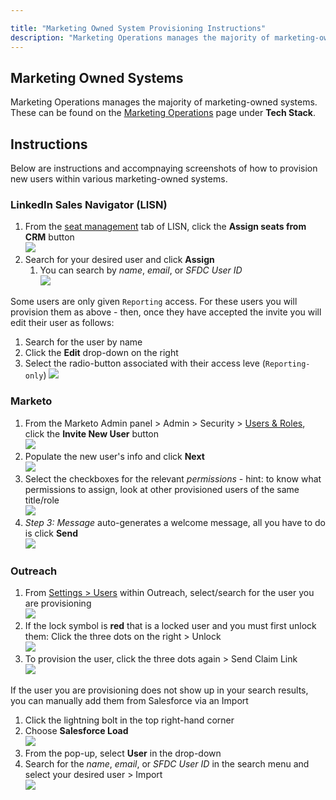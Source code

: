 ```yaml
---

title: "Marketing Owned System Provisioning Instructions"
description: "Marketing Operations manages the majority of marketing-owned systems."
---
```








## Marketing Owned Systems

Marketing Operations manages the majority of marketing-owned systems. These can be found on the [Marketing Operations](/handbook/marketing/marketing-operations/) page under **Tech Stack**.   

## Instructions
Below are instructions and accompnaying screenshots of how to provision new users within various marketing-owned systems.   


### LinkedIn Sales Navigator (LISN)
1. From the [seat management](https://www.linkedin.com/sales/admin/seats?trk=d_sales2_nav_admin) tab of LISN, click the **Assign seats from CRM** button   
     ![](/images/handbook/marketing/LISN-SeatManagement.png)
1. Search for your desired user and click **Assign**    
     1. You can search by *name*, *email*, or *SFDC User ID*   
     ![](/images/handbook/marketing/LISN-User-Search.png)

Some users are only given `Reporting` access. For these users you will provision them as above - then, once they have accepted the invite you will edit their user as follows: 
1. Search for the user by name
1. Click the **Edit** drop-down on the right
1. Select the radio-button associated with their access leve (`Reporting-only`)
     ![](/images/handbook/marketing/LISN-User-EditAccess.png)


### Marketo
1. From the Marketo Admin panel > Admin > Security > [Users & Roles](https://page.gitlab.com/#UR0A1), click the **Invite New User** button   
     ![](/images/handbook/marketing/Marketo-UsersAndRoles.png)
1. Populate the new user's info and click **Next**   
     ![](/images/handbook/marketing/Marketo-User-InviteNewUser.png)
1. Select the checkboxes for the relevant *permissions* - hint: to know what permissions to assign, look at other provisioned users of the same title/role   
     ![](/images/handbook/marketing/Marketo-User-Permissions.png)
1. *Step 3: Message* auto-generates a welcome message, all you have to do is click **Send**   
     ![](/images/handbook/marketing/Marketo-User-Message.png)


### Outreach
1. From [Settings > Users](https://app1a.outreach.io/users?direction=asc&order=first_name) within Outreach, select/search for the user you are provisioning   
     ![](/images/handbook/marketing/Outreach-Settings-Users.png)   
1. If the lock symbol is **red** that is a locked user and you must first unlock them: Click the three dots on the right > Unlock   
     ![](/images/handbook/marketing/Outreach-User-Unlock.png)   
1. To provision the user, click the three dots again > Send Claim Link   
     ![](/images/handbook/marketing/Outreach-User-SendClaimLink.png)   

If the user you are provisioning does not show up in your search results, you can manually add them from Salesforce via an Import      
1. Click the lightning bolt in the top right-hand corner    
1. Choose **Salesforce Load**   
     ![](/images/handbook/marketing/Outreach-User-SFDC-Import.png)
1. From the pop-up, select **User** in the drop-down
1. Search for the *name*, *email*, or *SFDC User ID* in the search menu and select your desired user > Import    
     ![](/images/handbook/marketing/Outreach-User-SFDC-Import-User.png)
